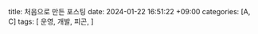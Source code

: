 title: 처음으로 만든 포스팅
date: 2024-01-22 16:51:22 +09:00
categories: [A, C]
tags:
  [
    운영,
    개발,
    피곤,
  ]